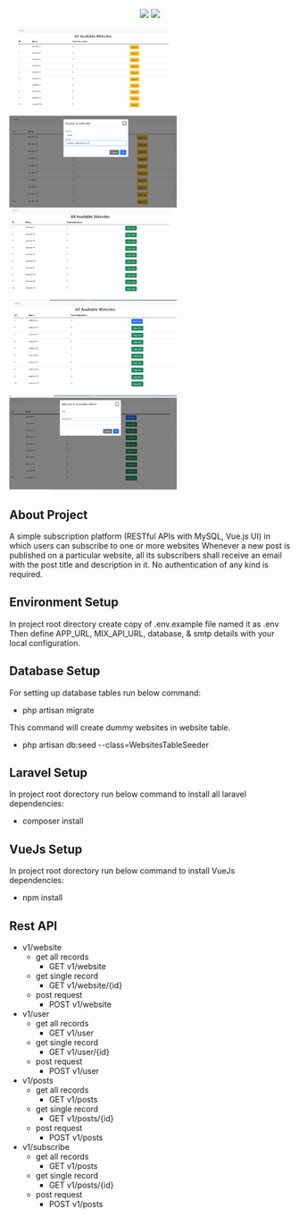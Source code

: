 <p align="center"><a href="https://laravel.com" target="_blank"><img src="https://raw.githubusercontent.com/laravel/art/master/logo-lockup/5%20SVG/2%20CMYK/1%20Full%20Color/laravel-logolockup-cmyk-red.svg" width="400"></a>
<a href="https://github.com/vuejs" target="_blank"><img src="https://avatars.githubusercontent.com/u/6128107?s=200&v=4" width="400"></a>
</p>
<p>
<img src="./public/images/ss1.PNG" width="300" />
<img src="./public/images/ss2.PNG" width="300" />
<img src="./public/images/ss3.PNG" width="300" />
<img src="./public/images/ss4.PNG" width="300" />
<img src="./public/images/ss5.PNG" width="300" />
</p>

## About Project

A simple subscription platform (RESTful APIs with MySQL, Vue.js UI) in which users
can subscribe to one or more websites
Whenever a new post is published on a particular website, all its subscribers shall receive an
email with the post title and description in it. No authentication of any kind is required.

## Environment Setup

In project root directory create copy of .env.example file named it as .env
Then define APP_URL, MIX_API_URL, database, & smtp details with your local configuration.

## Database Setup
For setting up database tables run below command:
- php artisan migrate

This command will create dummy websites in website table.
- php artisan db:seed --class=WebsitesTableSeeder

## Laravel Setup

In project root dorectory run below command to install all laravel dependencies:
- composer install

## VueJs Setup

In project root dorectory run below command to install VueJs dependencies:
- npm install


## Rest API

- v1/website
    - get all records
        - GET v1/website
    - get single record 
        - GET v1/website/{id}
    - post request
        - POST v1/website
- v1/user
    - get all records
        - GET v1/user
    - get single record 
        - GET v1/user/{id}
    - post request
        - POST v1/user
- v1/posts
    - get all records
        - GET v1/posts
    - get single record 
        - GET v1/posts/{id}
    - post request
        - POST v1/posts
- v1/subscribe
    - get all records
        - GET v1/posts
    - get single record 
        - GET v1/posts/{id}
    - post request
        - POST v1/posts